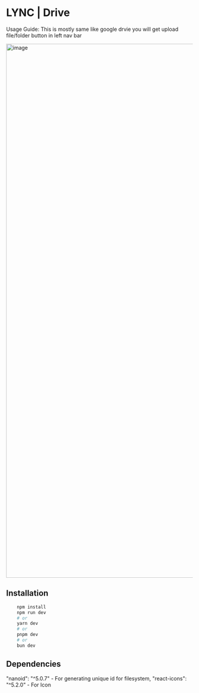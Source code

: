 
# LYNC | Drive 


Usage Guide: This is mostly same like google drvie you will get upload file/folder button in left nav bar

<img width="1440" alt="image" src="https://github.com/yashrajillusion/Google_Drive/assets/95868808/a793dd52-a254-42a0-abac-e2131fb3e143">



## Installation

```bash
    npm install
    npm run dev
    # or
    yarn dev
    # or
    pnpm dev
    # or
    bun dev
```


## Dependencies

"nanoid": "^5.0.7" - For generating unique id for filesystem,
"react-icons": "^5.2.0" - For Icon

